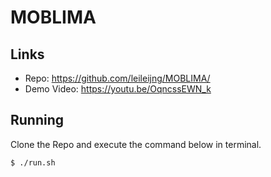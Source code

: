 # MOBLIMA
## Links
- Repo: https://github.com/leileijng/MOBLIMA/
- Demo Video: https://youtu.be/OqncssEWN_k
## Running
Clone the Repo and execute the command below in terminal.
``` bash
$ ./run.sh
```

